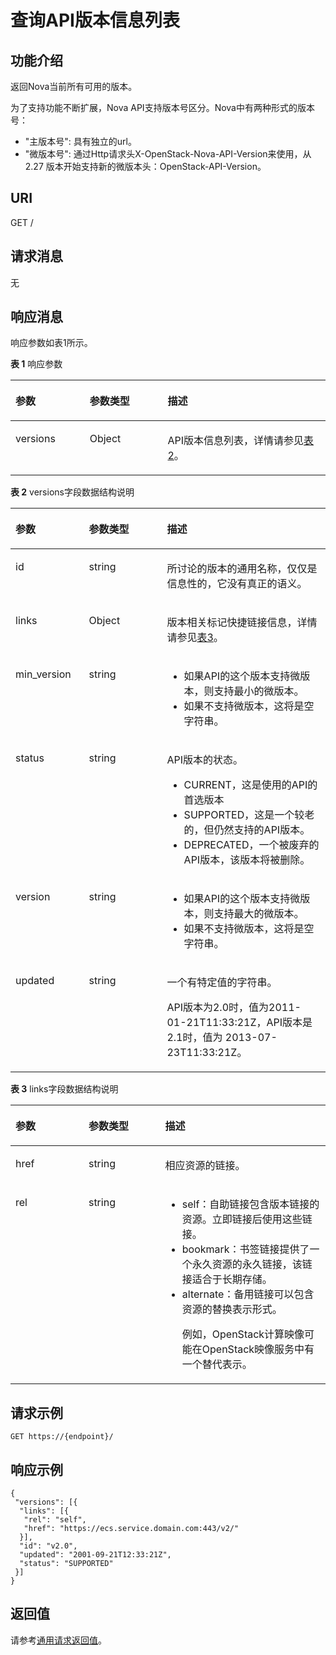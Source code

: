 # 查询API版本信息列表<a name="ZH-CN_TOPIC_0065792793"></a>

## 功能介绍<a name="section54478915181842"></a>

返回Nova当前所有可用的版本。

为了支持功能不断扩展，Nova API支持版本号区分。Nova中有两种形式的版本号：

-   "主版本号": 具有独立的url。
-   "微版本号": 通过Http请求头X-OpenStack-Nova-API-Version来使用，从 2.27 版本开始支持新的微版本头：OpenStack-API-Version。

## URI<a name="section53791107181842"></a>

GET /

## 请求消息<a name="section108201017144216"></a>

无

## 响应消息<a name="section89511024194216"></a>

响应参数如表1所示。

**表 1**  响应参数

<a name="table1456520231001"></a>
<table><thead align="left"><tr id="row25656239015"><th class="cellrowborder" valign="top" width="23.54235423542354%" id="mcps1.2.4.1.1"><p id="p45658231201"><a name="p45658231201"></a><a name="p45658231201"></a>参数</p>
</th>
<th class="cellrowborder" valign="top" width="24.772477247724773%" id="mcps1.2.4.1.2"><p id="p125655231308"><a name="p125655231308"></a><a name="p125655231308"></a>参数类型</p>
</th>
<th class="cellrowborder" valign="top" width="51.68516851685169%" id="mcps1.2.4.1.3"><p id="p056515231709"><a name="p056515231709"></a><a name="p056515231709"></a>描述</p>
</th>
</tr>
</thead>
<tbody><tr id="row456582314010"><td class="cellrowborder" valign="top" width="23.54235423542354%" headers="mcps1.2.4.1.1 "><p id="p115651723008"><a name="p115651723008"></a><a name="p115651723008"></a>versions</p>
</td>
<td class="cellrowborder" valign="top" width="24.772477247724773%" headers="mcps1.2.4.1.2 "><p id="p8565122310019"><a name="p8565122310019"></a><a name="p8565122310019"></a>Object</p>
</td>
<td class="cellrowborder" valign="top" width="51.68516851685169%" headers="mcps1.2.4.1.3 "><p id="p125121301517"><a name="p125121301517"></a><a name="p125121301517"></a>API版本信息列表，详情请参见<a href="#table16114143917">表2</a>。</p>
</td>
</tr>
</tbody>
</table>

**表 2**  versions字段数据结构说明

<a name="table16114143917"></a>
<table><thead align="left"><tr id="row511412437116"><th class="cellrowborder" valign="top" width="23.32233223322332%" id="mcps1.2.4.1.1"><p id="p311454313119"><a name="p311454313119"></a><a name="p311454313119"></a>参数</p>
</th>
<th class="cellrowborder" valign="top" width="24.782478247824784%" id="mcps1.2.4.1.2"><p id="p91141643018"><a name="p91141643018"></a><a name="p91141643018"></a>参数类型</p>
</th>
<th class="cellrowborder" valign="top" width="51.8951895189519%" id="mcps1.2.4.1.3"><p id="p181143437120"><a name="p181143437120"></a><a name="p181143437120"></a>描述</p>
</th>
</tr>
</thead>
<tbody><tr id="row411414312112"><td class="cellrowborder" valign="top" width="23.32233223322332%" headers="mcps1.2.4.1.1 "><p id="p8114943715"><a name="p8114943715"></a><a name="p8114943715"></a>id</p>
</td>
<td class="cellrowborder" valign="top" width="24.782478247824784%" headers="mcps1.2.4.1.2 "><p id="p21141343213"><a name="p21141343213"></a><a name="p21141343213"></a>string</p>
</td>
<td class="cellrowborder" valign="top" width="51.8951895189519%" headers="mcps1.2.4.1.3 "><p id="p1260613411515"><a name="p1260613411515"></a><a name="p1260613411515"></a>所讨论的版本的通用名称，仅仅是信息性的，它没有真正的语义。</p>
</td>
</tr>
<tr id="row477413141835"><td class="cellrowborder" valign="top" width="23.32233223322332%" headers="mcps1.2.4.1.1 "><p id="p167749141234"><a name="p167749141234"></a><a name="p167749141234"></a>links</p>
</td>
<td class="cellrowborder" valign="top" width="24.782478247824784%" headers="mcps1.2.4.1.2 "><p id="p117741414039"><a name="p117741414039"></a><a name="p117741414039"></a>Object</p>
</td>
<td class="cellrowborder" valign="top" width="51.8951895189519%" headers="mcps1.2.4.1.3 "><p id="p65342421414"><a name="p65342421414"></a><a name="p65342421414"></a>版本相关标记快捷链接信息，详情请参见<a href="#table1586318199718">表3</a>。</p>
</td>
</tr>
<tr id="row4774151417318"><td class="cellrowborder" valign="top" width="23.32233223322332%" headers="mcps1.2.4.1.1 "><p id="p077414142318"><a name="p077414142318"></a><a name="p077414142318"></a>min_version</p>
</td>
<td class="cellrowborder" valign="top" width="24.782478247824784%" headers="mcps1.2.4.1.2 "><p id="p137741814033"><a name="p137741814033"></a><a name="p137741814033"></a>string</p>
</td>
<td class="cellrowborder" valign="top" width="51.8951895189519%" headers="mcps1.2.4.1.3 "><a name="ul46761225713"></a><a name="ul46761225713"></a><ul id="ul46761225713"><li>如果API的这个版本支持微版本，则支持最小的微版本。</li><li>如果不支持微版本，这将是空字符串。</li></ul>
</td>
</tr>
<tr id="row107969153318"><td class="cellrowborder" valign="top" width="23.32233223322332%" headers="mcps1.2.4.1.1 "><p id="p17961015939"><a name="p17961015939"></a><a name="p17961015939"></a>status</p>
</td>
<td class="cellrowborder" valign="top" width="24.782478247824784%" headers="mcps1.2.4.1.2 "><p id="p1579713151538"><a name="p1579713151538"></a><a name="p1579713151538"></a>string</p>
</td>
<td class="cellrowborder" valign="top" width="51.8951895189519%" headers="mcps1.2.4.1.3 "><p id="p8717131862"><a name="p8717131862"></a><a name="p8717131862"></a>API版本的状态。</p>
<a name="ul6651646766"></a><a name="ul6651646766"></a><ul id="ul6651646766"><li>CURRENT，这是使用的API的首选版本</li><li>SUPPORTED，这是一个较老的，但仍然支持的API版本。</li><li>DEPRECATED，一个被废弃的API版本，该版本将被删除。</li></ul>
</td>
</tr>
<tr id="row1449716334"><td class="cellrowborder" valign="top" width="23.32233223322332%" headers="mcps1.2.4.1.1 "><p id="p144918166312"><a name="p144918166312"></a><a name="p144918166312"></a>version</p>
</td>
<td class="cellrowborder" valign="top" width="24.782478247824784%" headers="mcps1.2.4.1.2 "><p id="p17449716136"><a name="p17449716136"></a><a name="p17449716136"></a>string</p>
</td>
<td class="cellrowborder" valign="top" width="51.8951895189519%" headers="mcps1.2.4.1.3 "><a name="ul10933101420711"></a><a name="ul10933101420711"></a><ul id="ul10933101420711"><li>如果API的这个版本支持微版本，则支持最大的微版本。</li><li>如果不支持微版本，这将是空字符串。</li></ul>
</td>
</tr>
<tr id="row1488912161131"><td class="cellrowborder" valign="top" width="23.32233223322332%" headers="mcps1.2.4.1.1 "><p id="p9889151613314"><a name="p9889151613314"></a><a name="p9889151613314"></a>updated</p>
</td>
<td class="cellrowborder" valign="top" width="24.782478247824784%" headers="mcps1.2.4.1.2 "><p id="p88897161032"><a name="p88897161032"></a><a name="p88897161032"></a>string</p>
</td>
<td class="cellrowborder" valign="top" width="51.8951895189519%" headers="mcps1.2.4.1.3 "><p id="p82093545426"><a name="p82093545426"></a><a name="p82093545426"></a>一个有特定值的字符串。</p>
<p id="p088916161838"><a name="p088916161838"></a><a name="p088916161838"></a>API版本为2.0时，值为2011-01-21T11:33:21Z，API版本是2.1时，值为 2013-07-23T11:33:21Z。</p>
</td>
</tr>
</tbody>
</table>

**表 3**  links字段数据结构说明

<a name="table1586318199718"></a>
<table><thead align="left"><tr id="row19863719071"><th class="cellrowborder" valign="top" width="23.2023202320232%" id="mcps1.2.4.1.1"><p id="p38643193712"><a name="p38643193712"></a><a name="p38643193712"></a>参数</p>
</th>
<th class="cellrowborder" valign="top" width="24.342434243424343%" id="mcps1.2.4.1.2"><p id="p1186420191678"><a name="p1186420191678"></a><a name="p1186420191678"></a>参数类型</p>
</th>
<th class="cellrowborder" valign="top" width="52.45524552455245%" id="mcps1.2.4.1.3"><p id="p118647191972"><a name="p118647191972"></a><a name="p118647191972"></a>描述</p>
</th>
</tr>
</thead>
<tbody><tr id="row1886419192713"><td class="cellrowborder" valign="top" width="23.2023202320232%" headers="mcps1.2.4.1.1 "><p id="p48646193713"><a name="p48646193713"></a><a name="p48646193713"></a>href</p>
</td>
<td class="cellrowborder" valign="top" width="24.342434243424343%" headers="mcps1.2.4.1.2 "><p id="p786471915713"><a name="p786471915713"></a><a name="p786471915713"></a>string</p>
</td>
<td class="cellrowborder" valign="top" width="52.45524552455245%" headers="mcps1.2.4.1.3 "><p id="p55689555719"><a name="p55689555719"></a><a name="p55689555719"></a>相应资源的链接。</p>
</td>
</tr>
<tr id="row178649191472"><td class="cellrowborder" valign="top" width="23.2023202320232%" headers="mcps1.2.4.1.1 "><p id="p386411192074"><a name="p386411192074"></a><a name="p386411192074"></a>rel</p>
</td>
<td class="cellrowborder" valign="top" width="24.342434243424343%" headers="mcps1.2.4.1.2 "><p id="p68646190716"><a name="p68646190716"></a><a name="p68646190716"></a>string</p>
</td>
<td class="cellrowborder" valign="top" width="52.45524552455245%" headers="mcps1.2.4.1.3 "><a name="ul83106471713"></a><a name="ul83106471713"></a><ul id="ul83106471713"><li>self：自助链接包含版本链接的资源。立即链接后使用这些链接。</li><li>bookmark：书签链接提供了一个永久资源的永久链接，该链接适合于长期存储。</li><li>alternate：备用链接可以包含资源的替换表示形式。<p id="p103164310816"><a name="p103164310816"></a><a name="p103164310816"></a>例如，OpenStack计算映像可能在OpenStack映像服务中有一个替代表示。</p>
</li></ul>
</td>
</tr>
</tbody>
</table>

## 请求示例<a name="section39878380181842"></a>

```
GET https://{endpoint}/
```

## 响应示例<a name="section569124244211"></a>

```
{
 "versions": [{
  "links": [{
   "rel": "self",
   "href": "https://ecs.service.domain.com:443/v2/"
  }],
  "id": "v2.0",
  "updated": "2001-09-21T12:33:21Z",
  "status": "SUPPORTED"
 }]
}
```

## 返回值<a name="section12571834"></a>

请参考[通用请求返回值](通用请求返回值.md)。

